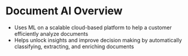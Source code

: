 # Document AI Overview

* Uses ML on a scalable cloud-based platform to help a customer efficiently analyze documents
* Helps unlock insights and improve decision making by automatically classifying, extracting, and enriching documents